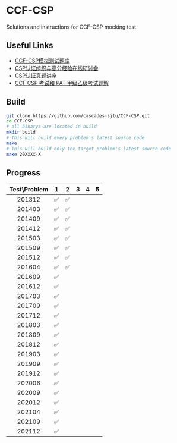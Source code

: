 # CCF-CSP

Solutions and instructions for CCF-CSP mocking test

## Useful Links

* [CCF-CSP模拟测试题库](http://118.190.20.162/home.html)
* [CSP认证组织与高分经验在线研讨会](https://dl.ccf.org.cn/albumList/getMeetingDetail4930818217035776)
* [CSP认证真题讲座](https://dl.ccf.org.cn/albumList/getMeetingDetail4995974849611776)
* [CCF CSP 考试和 PAT 甲级乙级考试题解](https://github.com/richenyunqi/CCF-CSP-and-PAT-solution)

## Build

```bash
git clone https://github.com/cascades-sjtu/CCF-CSP.git
cd CCF-CSP
# all binarys are located in build
mkdir build
# This will build every problem's latest source code
make
# This will build only the target problem's latest source code
make 20XXXX-X
```

## Progress

| Test\Problem | 1 | 2 | 3 | 4 | 5 |
|:--------------:|:---:|:---:|:---:|:---:|:---:|
| 201312 | ✅ | ✅ | | | |
| 201403 | ✅ | ✅ | | | |
| 201409 | ✅ | ✅ | | | |
| 201412 | ✅ | ✅ | | | |
| 201503 | ✅ | ✅ | | | |
| 201509 | ✅ | ✅ | | | |
| 201512 | ✅ | ✅ | | | |
| 201604 | ✅ | ✅ | | | |
| 201609 | ✅ | | | | |
| 201612 | ✅ | | | | |
| 201703 | ✅ | | | | |
| 201709 | ✅ | | | | |
| 201712 | ✅ | | | | |
| 201803 | ✅ | | | | |
| 201809 | ✅ | | | | |
| 201812 | ✅ | | | | |
| 201903 | ✅ | | | | |
| 201909 | ✅ | | | | |
| 201912 | ✅ | | | | |
| 202006 | ✅ | | | | |
| 202009 | ✅ | | | | |
| 202012 | ✅ | | | | |
| 202104 | ✅ | | | | |
| 202109 | ✅ | | | | |
| 202112 | ✅ | | | | |
